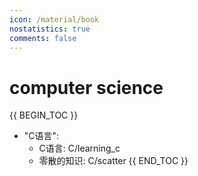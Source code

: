 ```yaml
---
icon: /material/book
nostatistics: true
comments: false
---
```

# computer science
{{ BEGIN_TOC }}

- "C语言":
    - C语言: C/learning_c
    - 零散的知识: C/scatter
{{ END_TOC }}


